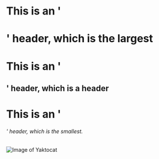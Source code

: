 # This is an '<h1>' header, which is the largest
# This is an '<h2>' header, which is a header
# This is an '<h6>' header, which is the smallest.
![Image of Yaktocat](https://octodex.github.com/images/yaktocat.png)
